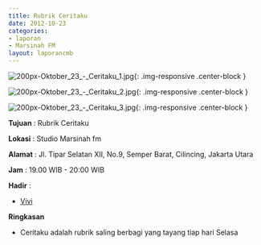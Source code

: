 ```yaml
---
title: Rubrik Ceritaku 
date: 2012-10-23
categories:
- laporan
- Marsinah FM
layout: laporancmb
---
```



![200px-Oktober_23_-_Ceritaku_1.jpg](/uploads/200px-Oktober_23_-_Ceritaku_1.jpg){: .img-responsive .center-block }

![200px-Oktober_23_-_Ceritaku_2.jpg](/uploads/200px-Oktober_23_-_Ceritaku_2.jpg){: .img-responsive .center-block }

![200px-Oktober_23_-_Ceritaku_3.jpg](/uploads/200px-Oktober_23_-_Ceritaku_3.jpg){: .img-responsive .center-block }


**Tujuan** : Rubrik Ceritaku 

**Lokasi** : Studio Marsinah fm 

**Alamat** : Jl. Tipar Selatan XII, No.9, Semper Barat, Cilincing, Jakarta Utara 

**Jam** : 19.00 WIB - 20:00 WIB 

**Hadir** :
* [Vivi](http://wiki.ciptamedia.org/wiki/Vivi)

**Ringkasan**  
* Ceritaku adalah rubrik saling berbagi yang tayang tiap hari Selasa 

